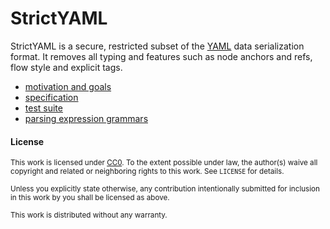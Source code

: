 # StrictYAML

StrictYAML is a secure, restricted subset of the [YAML](yaml.org) data serialization format. It removes all typing and features such as node anchors and refs, flow style and explicit tags.

- [motivation and goals](motivation.md)
- [specification](spec.md)
- [test suite](test/)
- [parsing expression grammars](peg/)

#### License

<small>This work is licensed under [CC0](https://creativecommons.org/publicdomain/zero/1.0/). To the extent possible under law, the author(s) waive all copyright and related or neighboring rights to this work. See `LICENSE` for details.</small>

<small>Unless you explicitly state otherwise, any contribution intentionally submitted for inclusion in this work by you shall be licensed as above.</small>

<small>This work is distributed without any warranty.</small>
